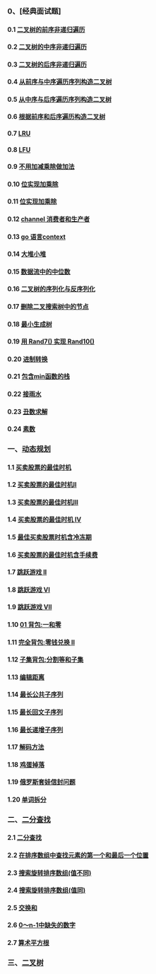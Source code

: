 ### 0、[经典面试题]
#### 0.1 [二叉树的前序非递归遍历](https://github.com/learning17/leetcode/blob/master/classic/preorderTraversal.go)
#### 0.2 [二叉树的中序非递归遍历](https://github.com/learning17/leetcode/blob/master/classic/inorderTraversal.go)
#### 0.3 [二叉树的后序非递归遍历](https://github.com/learning17/leetcode/blob/master/classic/postorderTraversal.go)
#### 0.4 [从前序与中序遍历序列构造二叉树](https://github.com/learning17/leetcode/blob/master/classic/buildTree.go)
#### 0.5 [从中序与后序遍历序列构造二叉树](https://github.com/learning17/leetcode/blob/master/classic/buildTree_1.go)
#### 0.6 [根据前序和后序遍历构造二叉树](https://github.com/learning17/leetcode/blob/master/classic/buildTree_2.go)
#### 0.7 [LRU](https://github.com/learning17/leetcode/blob/master/classic/LRU.go)
#### 0.8 [LFU](https://github.com/learning17/leetcode/blob/master/classic/LFU.go)
#### 0.9 [不用加减乘除做加法](https://github.com/learning17/leetcode/blob/master/classic/add.go)
#### 0.10 [位实现加乘除](https://github.com/learning17/leetcode/blob/master/classic/divide.go)
#### 0.11 [位实现加乘除](https://github.com/learning17/leetcode/blob/master/classic/multiply.go)
#### 0.12 [channel 消费者和生产者](https://github.com/learning17/leetcode/blob/master/classic/produceConsume.go)
#### 0.13 [go 语言context](https://github.com/learning17/leetcode/blob/master/classic/context.go)
#### 0.14 [大堆小堆](https://github.com/learning17/leetcode/blob/master/classic/heap.go)
#### 0.15 [数据流中的中位数](https://github.com/learning17/leetcode/blob/master/classic/MedianFinder.go)
#### 0.16 [二叉树的序列化与反序列化](https://github.com/learning17/leetcode/blob/master/classic/codec.go)
#### 0.17 [删除二叉搜索树中的节点](https://github.com/learning17/leetcode/blob/master/classic/deleteNode.go)
#### 0.18 [最小生成树](https://github.com/learning17/leetcode/blob/master/classic/miniSpanningTree.go)
#### 0.19 [用 Rand7() 实现 Rand10()](https://github.com/learning17/leetcode/blob/master/classic/rand10.go)
#### 0.20 [进制转换](https://github.com/learning17/leetcode/blob/master/classic/solve.go)
#### 0.21 [包含min函数的栈](https://github.com/learning17/leetcode/blob/master/classic/stack.go)
#### 0.22 [接雨水](https://github.com/learning17/leetcode/blob/master/classic/trap.go)
#### 0.23 [丑数求解](https://github.com/learning17/leetcode/blob/master/classic/uglyNumber.go)
#### 0.24 [素数](https://github.com/learning17/leetcode/blob/master/classic/sieve.go)

### 一、[动态规划](https://github.com/learning17/leetcode/tree/master/dynamic-programming)
#### 1.1 [买卖股票的最佳时机](https://github.com/learning17/leetcode/blob/master/dynamic-programming/maxProfit.go)
#### 1.2 [买卖股票的最佳时机II](https://github.com/learning17/leetcode/blob/master/dynamic-programming/maxProfit_2.go)
#### 1.3 [买卖股票的最佳时机III](https://github.com/learning17/leetcode/blob/master/dynamic-programming/maxProfit_3.go)
#### 1.4 [买卖股票的最佳时机 IV](https://github.com/learning17/leetcode/blob/master/dynamic-programming/maxProfit_4.go)
#### 1.5 [最佳买卖股票时机含冷冻期](https://github.com/learning17/leetcode/blob/master/dynamic-programming/maxProfit_5.go)
#### 1.6 [买卖股票的最佳时机含手续费](https://github.com/learning17/leetcode/blob/master/dynamic-programming/maxProfit_6.go)
#### 1.7 [跳跃游戏 II](https://github.com/learning17/leetcode/blob/master/dynamic-programming/jump.go)
#### 1.8 [跳跃游戏 VI](https://github.com/learning17/leetcode/blob/master/dynamic-programming/maxResult.go)
#### 1.9 [跳跃游戏 VII](https://github.com/learning17/leetcode/blob/master/dynamic-programming/canReach.go)
#### 1.10 [01 背包:一和零](https://github.com/learning17/leetcode/blob/master/dynamic-programming/findMaxForm.go)
#### 1.11 [完全背包:零钱兑换 II](https://github.com/learning17/leetcode/blob/master/dynamic-programming/change.go)
#### 1.12 [子集背包:分割等和子集](https://github.com/learning17/leetcode/blob/master/dynamic-programming/canPartition.go)
#### 1.13 [编辑距离](https://github.com/learning17/leetcode/blob/master/dynamic-programming/minDistance.go)

#### 1.14 [最长公共子序列](https://github.com/learning17/leetcode/blob/master/dynamic-programming/longestCommonSubsequence.go)
#### 1.15 [最长回文子序列](https://github.com/learning17/leetcode/blob/master/dynamic-programming/longestPalindromeSubseq.go)
#### 1.16 [最长递增子序列](https://github.com/learning17/leetcode/blob/master/dynamic-programming/lengthOfLIS.go)
#### 1.17 [解码方法](https://github.com/learning17/leetcode/blob/master/dynamic-programming/numDecodings.go)
#### 1.18 [鸡蛋掉落](https://github.com/learning17/leetcode/blob/master/dynamic-programming/superEggDrop.go)
#### 1.19 [俄罗斯套娃信封问题](https://github.com/learning17/leetcode/blob/master/dynamic-programming/maxEnvelopes.go)
#### 1.20 [单词拆分](https://github.com/learning17/leetcode/blob/master/dynamic-programming/wordBreak.go)
### 二、[二分查找](https://github.com/learning17/leetcode/tree/master/binary-search)
#### 2.1 [二分查找](https://github.com/learning17/leetcode/blob/master/binary-search/search.go)
#### 2.2 [在排序数组中查找元素的第一个和最后一个位置](https://github.com/learning17/leetcode/blob/master/binary-search/searchRange.go)
#### 2.3 [搜索旋转排序数组(值不同)](https://github.com/learning17/leetcode/blob/master/binary-search/rotatedSearch.go)
#### 2.4 [搜索旋转排序数组(值同)](https://github.com/learning17/leetcode/blob/master/binary-search/rotatedSearch_2.go)
#### 2.5 [交换和](https://github.com/learning17/leetcode/blob/master/binary-search/findSwapValues.go)
#### 2.6 [0～n-1中缺失的数字](https://github.com/learning17/leetcode/blob/master/binary-search/missingNumber.go)
#### 2.7 [算术平方根](https://github.com/learning17/leetcode/blob/master/binary-search/mySqrt.go)
### 三、[二叉树](https://github.com/learning17/leetcode/tree/master/binary-tree)
